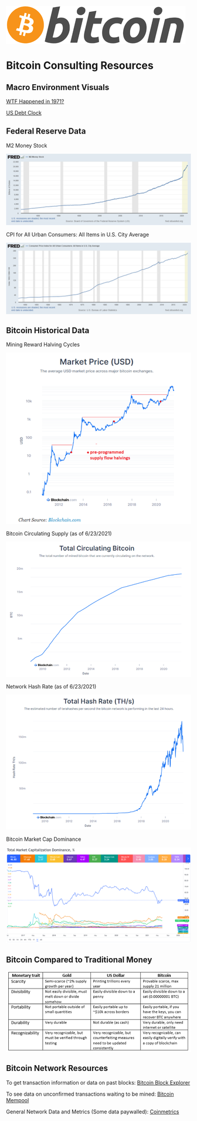 ![Bitcoin Logo](/Resources/Bitcoin_Logo.png)
# Bitcoin Consulting Resources

## Macro Environment Visuals
[WTF Happened in 1971?](https://wtfhappenedin1971.com/)

[US Debt Clock](https://www.usdebtclock.org/)

## Federal Reserve Data
M2 Money Stock

![M2 Money Stock](/Resources/M2_FRED_Data.png)

CPI for All Urban Consumers: All Items in U.S. City Average

![CPI](/Resources/CPI_Data.png)

## Bitcoin Historical Data
Mining Reward Halving Cycles

![Mining Reward Halving Cycles](/Resources/Halving_Cycles.PNG)

Bitcoin Circulating Supply (as of 6/23/2021)

![Bitcoin Circulating Supply](/Resources/Bitcoin_Supply.PNG)

Network Hash Rate (as of 6/23/2021)

![Network Hash Rate](/Resources/Hash_Rate.PNG)

Bitcoin Market Cap Dominance

![Bitcoin Market Cap Dominance](/Resources/Bitcoin_Market_Dominance.PNG)

## Bitcoin Compared to Traditional Money

![Bitcoin vs. Gold + Fiat](/Resources/Fiat_Gold_Bitcoin_Comparison.PNG)

## Bitcoin Network Resources
To get transaction information or data on past blocks:
[Bitcoin Block Explorer](https://blockstream.info/)

To see data on unconfirmed transactions waiting to be mined:
[Bitcoin Mempool](https://mempool.space/)

General Network Data and Metrics (Some data paywalled):
[Coinmetrics](https://charts.coinmetrics.io/network-data/)


